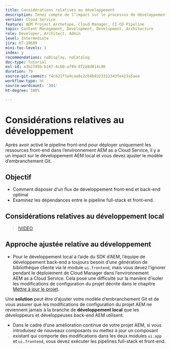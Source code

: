 ```yaml
---
title: Considérations relatives au développement
description: Tenez compte de l’impact sur le processus de développement front-end et back-end une fois que vous activez le pipeline front-end.
version: Cloud Service
feature: AEM Project Archetype, Cloud Manager, CI-CD Pipeline
topic: Content Management, Development, Development, Architecture
role: Developer, Architect, Admin
level: Intermediate
jira: KT-10689
mini-toc-levels: 1
index: y
recommendations: noDisplay, noCatalog
doc-type: Tutorial
exl-id: a3b27d5b-b167-4c60-af49-8f2e8d814c86
duration: 79
source-git-commit: f4c621f3a9caa8c2c64b8323312343fe421a5aee
workflow-type: ht
source-wordcount: '201'
ht-degree: 100%

---
```


# Considérations relatives au développement

Après avoir activé le pipeline front-end pour déployer uniquement les ressources front-end dans l’environnement AEM as a Cloud Service, il y a un impact sur le développement AEM local et vous devez ajuster le modèle d’embranchement Git.

## Objectif

* Comment disposer d’un flux de développement front-end et back-end optimal
* Examinez les dépendances entre le pipeline full-stack et front-end.


## Considérations relatives au développement local

>[!VIDEO](https://video.tv.adobe.com/v/3409421?quality=12&learn=on)


## Approche ajustée relative au développement

* Pour le développement local à l’aide du SDK d’AEM, l’équipe de développement back-end a toujours besoin d’une génération de bibliothèque cliente via le module `ui.frontend`, mais vous devez l’ignorer pendant le déploiement de Cloud Manager dans l’environnement AEM as a Cloud Service. Cela pose une difficulté sur la manière d’isoler les modifications de configuration du projet décrite dans le chapitre [Mettre à jour le projet](update-project.md).

Une __solution__ peut être d’ajuster votre modèle d’embranchement Git et de vous assurer que les modifications de configuration du projet AEM ne reviennent jamais à la branche de __développement local__ que les développeurs et développeuses back-end AEM utilisent.


* Dans le cadre d’une amélioration continue de votre projet AEM, si vous introduisez de nouveaux composants ou mettez à jour un composant existant qui comporte des modifications dans les deux modules `ui.app` et `ui.frontend`, vous devez exécuter les pipelines full-stack et front-end.
